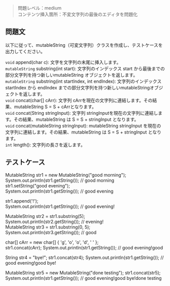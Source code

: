> 問題レベル：medium  
> コンテンツ挿入箇所：不変文字列の最後のエディタを問題化

## 問題文

以下に従って、mutableString（可変文字列）クラスを作成し、テストケースを出力してください。

`void` append(char c): 文字を文字列の末尾に挿入します。  
`mutableString` substring(int start): 文字列のインデックス start から最後までの部分文字列を持つ新しいmutableString オブジェクトを返します。  
`mutableString` substring(int startIndex, int endIndex): 文字列のインデックス startIndex から endIndex までの部分文字列を持つ新しいmutableStringオブジェクトを返します。  
`void` concat(char[] cArr): 文字列 cArrを現在の文字列に連結します。その結果、mutableString S = S + cArrとなります。  
`void` concat(String stringInput): 文字列 stringInputを現在の文字列に連結します。その結果、mutableString は S = S + stringInput となります。  
`void` concat(mutableString stringInput): mutableString stringInput を現在の文字列に連結します。その結果、mutableString は S = S + stringInput となります。  
`int` length(): 文字列の長さを返します。

## テストケース

MutableString str1 = new MutableString("good morning");  
System.out.println(str1.getString()); // good morning  
str1.setString("good evening");  
System.out.println(str1.getString()); // good evening  

str1.append('!');  
System.out.println(str1.getString()); // good evening!

MutableString str2 = str1.substring(5);  
System.out.println(str2.getString()); // evening!  
MutableString str3 = str1.substring(0, 5);  
System.out.println(str3.getString()); // good

char[] cArr = new char[] { 'g', 'o', 'o', 'd', ' ' };  
str1.concat(cArr);
System.out.println(str1.getString()); // good evening!good  

String str4 = "bye!";
str1.concat(str4);
System.out.println(str1.getString()); // good evening!good bye!

MutableString str5 = new MutableString("done testing");
str1.concat(str5);
System.out.println(str1.getString()); // good evening!good bye!done testing
